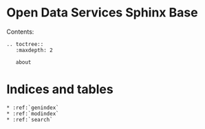 Open Data Services Sphinx Base
==============================


Contents:

```eval_rst
.. toctree::
   :maxdepth: 2

   about

```



Indices and tables
==================

```eval_rst
* :ref:`genindex`
* :ref:`modindex`
* :ref:`search`
```

